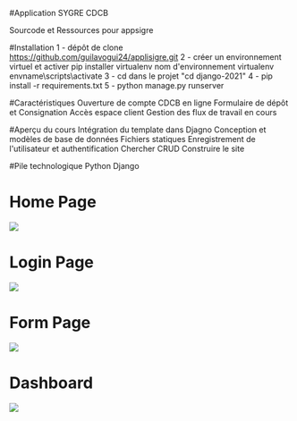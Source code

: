 
 #Application SYGRE CDCB
 
Sourcode et Ressources pour appsigre


#Installation
1 - dépôt de clone https://github.com/guilavogui24/applisigre.git
2 - créer un environnement virtuel et activer
pip installer virtualenv
nom d'environnement virtualenv
envname\scripts\activate
3 - cd dans le projet "cd django-2021"
4 - pip install -r requirements.txt
5 - python manage.py runserver

#Caractéristiques
Ouverture de compte CDCB en ligne
Formulaire de dépôt et Consignation
Accès espace client 
Gestion des flux de travail en cours

#Aperçu du cours
Intégration du template dans Djagno
Conception et modèles de base de données
Fichiers statiques
Enregistrement de l'utilisateur et authentification
Chercher
CRUD
Construire le site


#Pile technologique
Python
Django


# Home Page
<img src="./resources/images/.jpg">  


# Login Page
<img src="./resources/images/.jpg">  

# Form Page
<img src="./resources/images/.jpg">  

# Dashboard
<img src="./resources/images/.jpg">  

